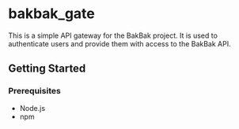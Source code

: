 # bakbak_gate

This is a simple API gateway for the BakBak project. It is used to authenticate users and provide them with access to the BakBak API.

## Getting Started

### Prerequisites

- Node.js
- npm

